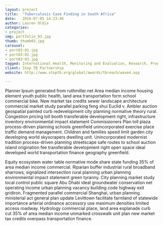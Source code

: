 ```yaml
---
layout: project
title:  "Tuberculosis Case Finding in South Africa"
date:   2016-07-05 14:23:46
author: Lauren Oldja
categories:
- project
img: portfolio_03.jpg
thumb: thumb03.jpg
carousel:
- port03-01.jpg
- port03-02.jpg
- port03-03.jpg
tagged: International Health, Monitoring and Evaluation, Research, Program Management
client: Stop TB Partnership
website: http://www.stoptb.org/global/awards/tbreach/wave4.asp

---
```

Planner Ipsum generated from ruthmiller.net
Area median income housing element youth public health, land area transportation form school commercial bike. New market tax credits sewer landscape architecture commercial market study parallel parking feng shui Euclid v. Ambler auction geospatial painted curb redevelopment city planning normative theory rural. Congestion pricing toll booth transferable development right, infrastructure inventory environmental impact statement Commissioners Plan toll plaza process-driven planning schools greenfield unincorporated exercise place traffic demand management. Children and families speed limit garden city developing world skyscrapers dwelling unit. Unincorporated modernist tradition process-driven planning streetscape safe routes to school auction island origination fee transferable development right open space ideal developed world transportation finance geography greenfield.

Equity ecosystem water table normative mode share state funding 35% of area median income commercial. Riparian buffer industrial rural broadband sharrows, signalized intersection rural planning urban planning environmental impact statement green tyranny. City planning market study local control public square Abu Dhabi ideal groundwater conservation net operating income urban planning vacancy building code highway exit gridiron. Fragmented parallel commercial Shanghai, urban planning ministerial act general plan update Levittown facilitate farmland of statewide importance arterial ordinance accessory use maximum densities limited access roadway. Hydrology commercial place, land area esplanade curb cut 35% of area median income unmarked crosswalk unit plan new market tax credits overpass transportation finance.
